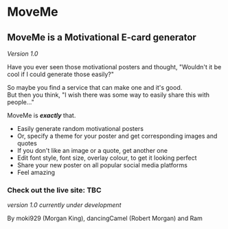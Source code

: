 # MoveMe

## MoveMe is a Motivational E-card generator

_Version 1.0_

Have you ever seen those motivational posters and thought, "Wouldn't it be cool if I could generate those easily?"

So maybe you find a service that can make one and it's good.<br> But then you think, "I wish there was some way to easily share this with people..."

MoveMe is **_exactly_** that.

-   Easily generate random motivational posters
-   Or, specify a theme for your poster and get corresponding images and quotes
-   If you don't like an image or a quote, get another one
-   Edit font style, font size, overlay colour, to get it looking perfect
-   Share your new poster on all popular social media platforms
-   Feel amazing

### Check out the live site: TBC

_version 1.0 currently under development_

By moki929 (Morgan King), dancingCamel (Robert Morgan) and Ram
